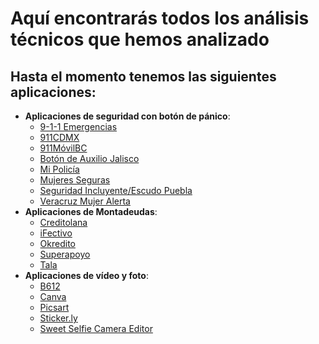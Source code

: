 # Aquí encontrarás todos los análisis técnicos que hemos analizado

## Hasta el momento tenemos las siguientes aplicaciones:
- **Aplicaciones de seguridad con botón de pánico**:
    - [9-1-1 Emergencias](https://docs.datavoros.org/01-apps-de-seguridad/9-1-1Emergencias/911emergencias/)
    - [911CDMX](https://docs.datavoros.org/01-apps-de-seguridad/911CDMX/911cdmx/) 
    - [911MóvilBC](https://docs.datavoros.org/01-apps-de-seguridad/911MovilBC/911movilbc/)
    - [Botón de Auxilio Jalisco](https://docs.datavoros.org/01-apps-de-seguridad/boton-auxilio-jalisco/boton-de-auxilio-jalisco/)
    - [Mi Policía](https://docs.datavoros.org/01-apps-de-seguridad/mi-policia/mi-policia/)
    - [Mujeres Seguras](https://docs.datavoros.org/01-apps-de-seguridad/mujeres-seguras/mujeres-seguras/)
    - [Seguridad Incluyente/Escudo Puebla](https://docs.datavoros.org/01-apps-de-seguridad/seguridad-incluyente-escudo-puebla/seguridad-incluyente-escudo-puebla/)
    - [Veracruz Mujer Alerta](https://docs.datavoros.org/01-apps-de-seguridad/mujer-alerta-veracruz/mujer-alerta-veracruz/)
- **Aplicaciones de Montadeudas**:
    - [Creditolana](https://docs.datavoros.org/03-apps-de-montadeudas/creditolana/creditolana/)
    - [iFectivo](https://docs.datavoros.org/03-apps-de-montadeudas/ifectivo/ifectivo/)
    - [Okredito](https://docs.datavoros.org/03-apps-de-montadeudas/okredito/okredito/)
    - [Superapoyo](https://docs.datavoros.org/03-apps-de-montadeudas/superapoyo/superapoyo/)
    - [Tala](https://docs.datavoros.org/03-apps-de-montadeudas/tala/tala/)
 - **Aplicaciones de vídeo y foto**:
   - [B612](https://github.com/Socialtic/datavoros/blob/main/docs/02-apps-de-video-y-foto/b612/B612)
   - [Canva](https://github.com/Socialtic/datavoros/blob/main/docs/02-apps-de-video-y-foto/canva/canva)
   - [Picsart](https://github.com/Socialtic/datavoros/blob/main/docs/02-apps-de-video-y-foto/picsart/picsart)
   - [Sticker.ly](https://github.com/Socialtic/datavoros/blob/main/docs/02-apps-de-video-y-foto/stickerly/stickerly)
   - [Sweet Selfie Camera Editor](https://github.com/Socialtic/datavoros/blob/main/docs/02-apps-de-video-y-foto/sweetselfie-camera-editor/sweetselfie)
     
